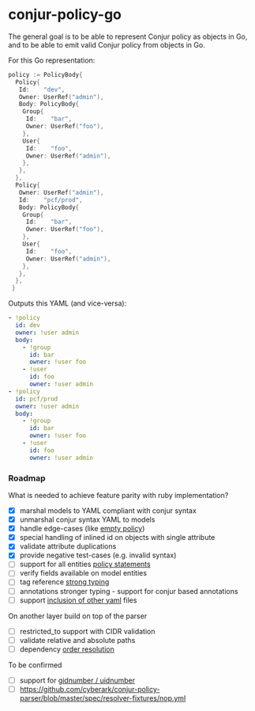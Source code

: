 # conjur-policy-go

The general goal is to be able to represent Conjur policy as objects in Go, and to be able to emit valid Conjur policy from objects in Go.

For this Go representation:

```go
policy := PolicyBody{
  Policy{
   Id:    "dev",
   Owner: UserRef("admin"),
   Body: PolicyBody{
    Group{
     Id:    "bar",
     Owner: UserRef("foo"),
    },
    User{
     Id:    "foo",
     Owner: UserRef("admin"),
    },
   },
  },
  Policy{
   Owner: UserRef("admin"),
   Id:    "pcf/prod",
   Body: PolicyBody{
    Group{
     Id:    "bar",
     Owner: UserRef("foo"),
    },
    User{
     Id:    "foo",
     Owner: UserRef("admin"),
    },
   },
  },
 }
```

Outputs this YAML (and vice-versa):

```yaml
- !policy
  id: dev
  owner: !user admin
  body:
    - !group
      id: bar
      owner: !user foo
    - !user
      id: foo
      owner: !user admin
- !policy
  id: pcf/prod
  owner: !user admin
  body:
    - !group
      id: bar
      owner: !user foo
    - !user
      id: foo
      owner: !user admin
```

### Roadmap

What is needed to achieve feature parity with ruby implementation?

- [x] marshal models to YAML compliant with conjur syntax
- [x] unmarshal conjur syntax YAML to models
- [x] handle edge-cases (like [empty policy](https://github.com/cyberark/conjur-policy-parser/blob/master/spec/round-trip/yaml/empty.expected.yml))
- [x] special handling of inlined id on objects with single attribute
- [x] validate attribute duplications
- [x] provide negative test-cases (e.g. invalid syntax)
- [ ] support for all entities [policy statements](https://docs.conjur.org/Latest/en/Content/Operations/Policy/policy-statement-ref.htm?tocpath=Fundamentals%7CPolicy%7CPolicy%20statement%20reference%7C_____0)
- [ ] verify fields available on model entities
- [ ] tag reference [strong typing](https://docs.conjur.org/Latest/en/Content/Operations/Policy/statement-ref-permit.htm?tocpath=Fundamentals%7CPolicy%7CPolicy%20statement%20reference%7C_____8#Attributes)
- [ ] annotations stronger typing - support for conjur based annotations
- [ ] support [inclusion of other yaml](https://github.com/cyberark/conjur-policy-parser/blob/master/spec/round-trip/yaml/include.yml) files

On another layer build on top of the parser
- [ ] restricted_to support with CIDR validation
- [ ] validate relative and absolute paths
- [ ] dependency [order resolution](https://github.com/cyberark/conjur-policy-parser/blob/master/spec/resolver-fixtures/dependency-order.yml)

To be confirmed
- [ ] support for [gidnumber / uidnumber](https://github.com/cyberark/conjur-policy-parser/blob/master/spec/round-trip/yaml/org.yml)
- [ ] https://github.com/cyberark/conjur-policy-parser/blob/master/spec/resolver-fixtures/nop.yml
